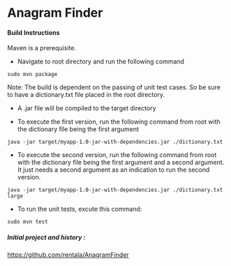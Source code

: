 # Anagram Finder

#### Build Instructions ####

Maven is a prerequisite.
* Navigate to root directory and run the following command

```
sudo mvn package

```

Note: The build is dependent on the passing of unit test cases. So be sure to have a dictionary.txt file placed in the root directory.


* A .jar file will be compiled to the target directory

* To execute the first version, run the following command from root with the dictionary file being the first argument

```
java -jar target/myapp-1.0-jar-with-dependencies.jar ./dictionary.txt

```


* To execute the second version, run the following command from root with the dictionary file being the first argument and a second argument. It just needs a second argument as an indication to run the second version.

```
java -jar target/myapp-1.0-jar-with-dependencies.jar ./dictionary.txt large

```


* To run the unit tests, excute this command:

```
sudo mvn test
```

##### Initial project and history : #####

https://github.com/rentala/AnagramFinder
